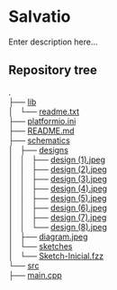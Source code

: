 # Salvatio
Enter description here...
## Repository tree
.  
├── [lib](/lib)  
│   └── [readme.txt](/lib/readme.txt)  
├── [platformio.ini](/platformio.ino)  
├── [README.md](/README.md)  
├── [schematics](/schematics)  
│   ├── [designs](/schematics/designs)  
│   │   ├── [design (1).jpeg](/schematics/designs/design%20(1).jpeg)  
│   │   ├── [design (2).jpeg](/schematics/designs/design%20(2).jpeg)  
│   │   ├── [design (3).jpeg](/schematics/designs/design%20(3).jpeg)  
│   │   ├── [design (4).jpeg](/schematics/designs/design%20(4).jpeg)  
│   │   ├── [design (5).jpeg](/schematics/designs/design%20(5).jpeg)  
│   │   ├── [design (6).jpeg](/schematics/designs/design%20(6).jpeg)  
│   │   ├── [design (7).jpeg](/schematics/designs/design%20(7).jpeg)  
│   │   └── [design (8).jpeg](/schematics/designs/design%20(8).jpeg)  
│   ├── [diagram.jpeg](/schematics/diagram.jpeg)  
│   └── [sketches](/schematics/sketches)  
│       └── [Sketch-Inicial.fzz](/schematics/sketches/Sketch-Inicial.fzz)  
└── [src](/src)  
    ├── [main.cpp](/src/main.cpp)  
